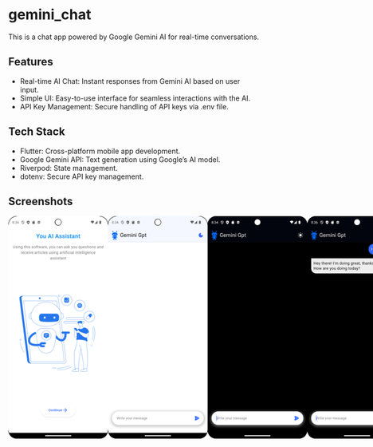 # gemini_chat

This is a chat app powered by Google Gemini AI for real-time conversations.

## Features

- Real-time AI Chat: Instant responses from Gemini AI based on user input. 
- Simple UI: Easy-to-use interface for seamless interactions with the AI. 
- API Key Management: Secure handling of API keys via .env file.

## Tech Stack

- Flutter: Cross-platform mobile app development.
- Google Gemini API: Text generation using Google’s AI model. 
- Riverpod: State management. 
- dotenv: Secure API key management.

## Screenshots

<div style="display: flex; justify-content: space-between;">
  <img src="assets/screenshots/1.png" width="200" />
  <img src="assets/screenshots/2.png" width="200" />
  <img src="assets/screenshots/3.png" width="200" />
  <img src="assets/screenshots/4.png" width="200" />
</div>
